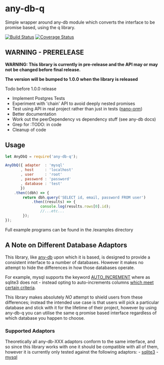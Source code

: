 # any-db-q

Simple wrapper around any-db module which converts the interface to be promise based, using the q library.

[![Build Status](https://travis-ci.org/jnterry/any-db-q.svg?branch=master)](https://travis-ci.org/jnterry/any-db-q) [![Coverage Status](https://coveralls.io/repos/github/jnterry/any-db-q/badge.svg?branch=master)](https://coveralls.io/github/jnterry/any-db-q?branch=master)

## WARNING - PRERELEASE

**WARNING: This library is currently in pre-release and the API may or may not be changed before final release.**

**The version will be bumped to 1.0.0 when the library is released**

Todo before 1.0.0 release
- Implement Postgres Tests
- Experiment with 'chain' API to avoid deeply nested promises
- Test using API in real project rather than just in tests ([nano-orm](https://github.com/jnterry/nano-orm))
- Better documentation
- Work out the peerDependency vs dependency stuff (see any-db docs)
- Grep for :TODO: in code
- Cleanup of code

## Usage

```javascript
let AnyDbQ = require('any-db-q');

AnyDbQ({ adapter  : 'mysql'
       , host     : 'localhost'
       , user     : 'root'
       , password : 'password'
       , database : 'test'
       })
    .then((dbh) => {
        return dbh.query('SELECT id, email, password FROM user')
            .then((results) => {
                console.log(results.rows[0].id);
                //...etc...
        });
});
```

Full example programs can be found in the /examples directory

## A Note on Different Database Adaptors

This library, like [any-db](https://www.npmjs.com/package/any-db) upon which it is based, is designed to provide a consistent interface to a number of databases. However it makes no attempt to hide the differences in how those databases operate.

For example, mysql supports the keyword [AUTO_INCREMENT](https://dev.mysql.com/doc/refman/5.7/en/example-auto-increment.html) where as sqlite3 does not - instead opting to auto-increments columns [which meet certain criteria](https://stackoverflow.com/a/7906029).

This library makes absolutely *NO* attempt to shield users from these differences; instead the intended use case is that users will pick a particular database and stick with it for the lifetime of their project, however by using any-db-q you can utilise the same q promise based interface regardless of which database you happen to choose.

### Supported Adaptors

Theoretically all any-db-XXX adaptors conform to the same interface, and so since this library works with one it should be compatible with all of them, however it is currently only tested against the following adaptors:
	- [sqlite3](https://www.npmjs.com/package/any-db-sqlite3)
	- [mysql](https://www.npmjs.com/package/any-db-mysql)
